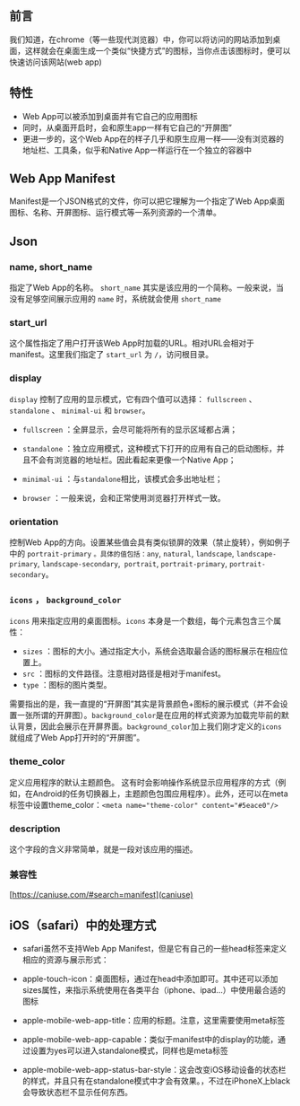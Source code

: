 ## 前言
我们知道，在chrome（等一些现代浏览器）中，你可以将访问的网站添加到桌面，这样就会在桌面生成一个类似“快捷方式”的图标，当你点击该图标时，便可以快速访问该网站(web app)

## 特性
- Web App可以被添加到桌面并有它自己的应用图标
- 同时，从桌面开启时，会和原生app一样有它自己的“开屏图”
- 更进一步的，这个Web App在的样子几乎和原生应用一样——没有浏览器的地址栏、工具条，似乎和Native App一样运行在一个独立的容器中

## Web App Manifest
Manifest是一个JSON格式的文件，你可以把它理解为一个指定了Web App桌面图标、名称、开屏图标、运行模式等一系列资源的一个清单。

## Json

### name, short_name

指定了Web App的名称。
`short_name` 其实是该应用的一个简称。一般来说，当没有足够空间展示应用的 `name` 时，系统就会使用 `short_name`

### start_url
这个属性指定了用户打开该Web App时加载的URL。相对URL会相对于manifest。这里我们指定了 `start_url` 为 `/`，访问根目录。

### display
`display` 控制了应用的显示模式，它有四个值可以选择： `fullscreen` 、 `standalone` 、 `minimal-ui` 和 `browser`。

- `fullscreen` ：全屏显示，会尽可能将所有的显示区域都占满；

- `standalone` ：独立应用模式，这种模式下打开的应用有自己的启动图标，并且不会有浏览器的地址栏。因此看起来更像一个Native App；

- `minimal-ui` ：与`standalone`相比，该模式会多出地址栏；

- `browser` ：一般来说，会和正常使用浏览器打开样式一致。

### orientation

控制Web App的方向。设置某些值会具有类似锁屏的效果（禁止旋转），例如例子中的 `portrait-primary` `。具体的值包括：any`, `natural`, `landscape`, `landscape-primary`, `landscape-secondary`,` portrait`, `portrait-primary`, `portrait-secondary`。

### `icons` ， `background_color`

`icons` 用来指定应用的桌面图标。`icons` 本身是一个数组，每个元素包含三个属性：

- `sizes` ：图标的大小。通过指定大小，系统会选取最合适的图标展示在相应位置上。
- `src` ：图标的文件路径。注意相对路径是相对于manifest。
- `type` ：图标的图片类型。

需要指出的是，我一直提的“开屏图”其实是背景颜色+图标的展示模式（并不会设置一张所谓的开屏图）。`background_color`是在应用的样式资源为加载完毕前的默认背景，因此会展示在开屏界面。`background_color`加上我们刚才定义的`icons` 就组成了Web App打开时的“开屏图”。

### theme_color
定义应用程序的默认主题颜色。 这有时会影响操作系统显示应用程序的方式（例如，在Android的任务切换器上，主题颜色包围应用程序）。此外，还可以在meta标签中设置theme_color：`<meta name="theme-color" content="#5eace0"/>`

### description
这个字段的含义非常简单，就是一段对该应用的描述。

### 兼容性
[https://caniuse.com/#search=manifest](caniuse)

## iOS（safari）中的处理方式

- safari虽然不支持Web App Manifest，但是它有自己的一些head标签来定义相应的资源与展示形式：


- apple-touch-icon：桌面图标，通过在head中添加<link rel="apple-touch-icon" href="your_icon.png">即可。其中还可以添加sizes属性，来指示系统使用在各类平台（iphone、ipad…）中使用最合适的图标

- apple-mobile-web-app-title：应用的标题。注意，这里需要使用meta标签<meta name="apple-mobile-web-app-title" content="AppTitle">


- apple-mobile-web-app-capable：类似于manifest中的display的功能，通过设置为yes可以进入standalone模式，同样也是meta标签<meta name="apple-mobile-web-app-capable" content="yes">


- apple-mobile-web-app-status-bar-style：这会改变iOS移动设备的状态栏的样式，并且只有在standalone模式中才会有效果。<meta name="apple-mobile-web-app-status-bar-style" content="black">，不过在iPhoneX上black会导致状态栏不显示任何东西。
